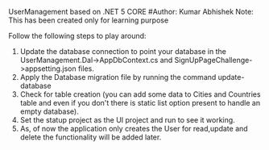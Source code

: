 UserManagement based on .NET 5 CORE
#Author: Kumar Abhishek
Note: This has been created only for learning purpose

Follow the following steps to play around:
1.	Update the database connection to point your database in the UserManagement.Dal->AppDbContext.cs and SignUpPageChallenge->appsetting.json files.
2.	Apply the Database migration file by running the command update-database 
3.	Check for table creation (you can add some data to Cities and Countries table and even if you don't there is static list option present to handle an empty database).
4.	Set the statup project as the UI project and run to see it working.
5. As, of now the application only creates the User for read,update and delete the functionality will be added later.
